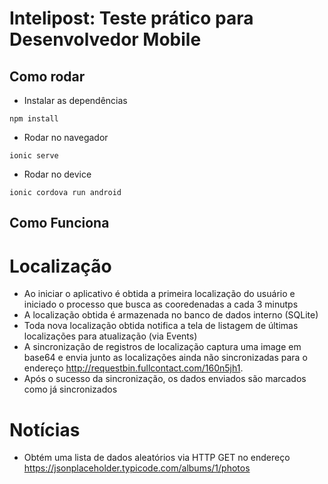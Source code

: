 # Intelipost: Teste prático para Desenvolvedor Mobile

## Como rodar

* Instalar as dependências
```
npm install
```

* Rodar no navegador
```
ionic serve
```

* Rodar no device
```
ionic cordova run android
```

## Como Funciona

# Localização
* Ao iniciar o aplicativo é obtida a primeira localização do usuário e iniciado o processo que busca as cooredenadas a cada 3 minutps
* A localização obtida é armazenada no banco de dados interno (SQLite)
* Toda nova localização obtida notifica a tela de listagem de últimas localizações para atualização (via Events)
* A sincronização de registros de localização captura uma image em base64 e envia junto as localizações ainda não sincronizadas para o endereço http://requestbin.fullcontact.com/160n5jh1.
* Após o sucesso da sincronização, os dados enviados são marcados como já sincronizados

# Notícias
* Obtém uma lista de dados aleatórios via HTTP GET no endereço https://jsonplaceholder.typicode.com/albums/1/photos


